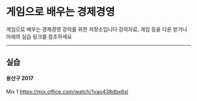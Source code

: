 게임으로 배우는 경제경영
===================
게임으로 배우는 경제경영 강의를 위한 저장소입니다
강의자료, 게임 등을 다운 받거나
아래의 실습 링크를 참조하세요

----------
실습
-------------

#### 용산구 2017
Mix 1
https://mix.office.com/watch/1vao438dbx6sl
